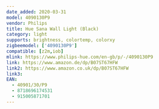 ```yaml
---
date_added: 2020-03-31
model: 4090130P9
vendor: Philips
title: Hue Sana Wall Light (Black)
category: light
supports: brightness, colortemp, colorxy
zigbeemodel: ['4090130P9']
compatible: [z2m,iob]
mlink: https://www.philips-hue.com/en-gb/p/-/4090130P9
link: https://www.amazon.de/dp/B07ST67HFW
link2: https://www.amazon.co.uk/dp/B07ST67HFW
link3: 
EAN: 
  - 40901/30/P9
  - 8718696174531
  - 915005871701
---
```

